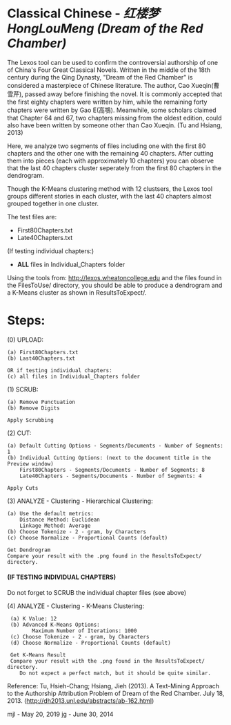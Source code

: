 # Classical Chinese - _红楼梦HongLouMeng (Dream of the Red Chamber)_

The Lexos tool can be used to confirm the controversial authorship of one of
China's Four Great Classical Novels. Written in the middle of the 18th century
during the Qing Dynasty, "Dream of the Red Chamber" is considered a masterpiece
of Chinese literature. The author, Cao Xueqin(曹雪芹), passed away before finishing 
the novel. It is commonly accepted that the first eighty chapters were written
by him, while the remaining forty chapters were written by Gao E(高鶚). Meanwhile,
some scholars claimed that Chapter 64 and 67, two chapters missing from the oldest
edition, could also have been written by someone other than Cao Xueqin. (Tu and
Hsiang, 2013)

Here, we analyze two segments of files including one with the first 80 chapters and
the other one with the remaining 40 chapters. After cutting them into pieces (each
with approximately 10 chapters) you can observe that the last 40 chapters cluster
seperately from the first 80 chapters in the dendrogram.

Though the K-Means clustering method with 12 clustsers, the Lexos tool groups
different stories in each cluster, with the last 40 chapters almost grouped
together in one cluster.

The test files are:

* First80Chapters.txt
* Late40Chapters.txt

(If testing individual chapters:)
* __ALL__ files in Individual_Chapters folder

Using the tools from:   http://lexos.wheatoncollege.edu
and the files found in the FilesToUse/ directory, you should be able to
produce a dendrogram and a K-Means cluster as shown in ResultsToExpect/.

Steps:
=====================================================================
(0) UPLOAD:

    (a) First80Chapters.txt
    (b) Last40Chapters.txt

    OR if testing individual chapters:
    (c) all files in Individual_Chapters folder

(1) SCRUB:

    (a) Remove Punctuation
    (b) Remove Digits

    Apply Scrubbing
(2) CUT:

    (a) Default Cutting Options - Segments/Documents - Number of Segments: 1
    (b) Individual Cutting Options: (next to the document title in the Preview window) 
        First80Chapters - Segments/Documents - Number of Segments: 8
        Late40Chapters - Segments/Documents - Number of Segments: 4

    Apply Cuts
(3) ANALYZE - Clustering - Hierarchical Clustering:

    (a) Use the default metrics:
        Distance Method: Euclidean
        Linkage Method: Average
    (b) Choose Tokenize - 2 - gram, by Characters
    (c) Choose Normalize - Proportional Counts (default)
    
    Get Dendrogram
    Compare your result with the .png found in the ResultsToExpect/ directory.

#### (IF TESTING INDIVIDUAL CHAPTERS)

Do not forget to SCRUB the individual chapter files (see above)

(4) ANALYZE - Clustering - K-Means Clustering:

     (a) K Value: 12
     (b) Advanced K-Means Options:
            Maximum Number of Iterations: 1000
     (c) Choose Tokenize - 2 - gram, by Characters
     (d) Choose Normalize - Proportional Counts (default)
     
     Get K-Means Result
     Compare your result with the .png found in the ResultsToExpect/ directory.
        Do not expect a perfect match, but it should be quite similar.

Reference:
Tu, Hsieh-Chang; Hsiang, Jieh (2013).  A Text-Mining Approach to the Authorship 
Attribution Problem of Dream of the Red Chamber. July 18, 2013.
(http://dh2013.unl.edu/abstracts/ab-162.html)


mjl - May 20, 2019
jg - June 30, 2014
